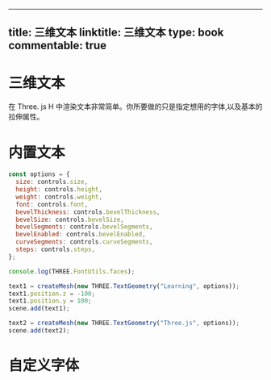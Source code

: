 
---
title: 三维文本
linktitle: 三维文本
type: book
commentable: true
---

# 三维文本

在 Three. js H 中渲染文本非常简单。你所要做的只是指定想用的字体,以及基本的拉伸属性。

# 内置文本

```js
const options = {
  size: controls.size,
  height: controls.height,
  weight: controls.weight,
  font: controls.font,
  bevelThickness: controls.bevelThickness,
  bevelSize: controls.bevelSize,
  bevelSegments: controls.bevelSegments,
  bevelEnabled: controls.bevelEnabled,
  curveSegments: controls.curveSegments,
  steps: controls.steps,
};

console.log(THREE.FontUtils.faces);

text1 = createMesh(new THREE.TextGeometry("Learning", options));
text1.position.z = -100;
text1.position.y = 100;
scene.add(text1);

text2 = createMesh(new THREE.TextGeometry("Three.js", options));
scene.add(text2);
```

# 自定义字体

    